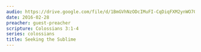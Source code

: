 ```yaml
---
audio: https://drive.google.com/file/d/1BmGVhNzODcIMuFI-CqDiqFXM2ynWO702/view
date: 2016-02-28
preacher: guest-preacher
scripture: Colossians 3:1-4
series: colossians
title: Seeking the Sublime
---
```

